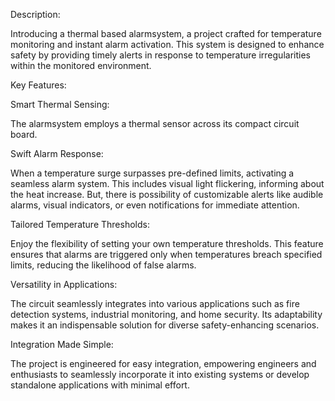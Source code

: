 Description:

Introducing a thermal based alarmsystem, a project crafted for temperature monitoring and instant alarm activation. This system is designed to enhance safety by providing timely alerts in response to temperature irregularities within the monitored environment.


Key Features:


Smart Thermal Sensing:

The alarmsystem employs a thermal sensor across its compact circuit board.


Swift Alarm Response:

When a temperature surge surpasses pre-defined limits, activating a seamless alarm system. This includes visual light flickering, informing about the heat increase. But, there is possibility of customizable alerts like audible alarms, visual indicators, or even notifications for immediate attention.


Tailored Temperature Thresholds:

Enjoy the flexibility of setting your own temperature thresholds. This feature ensures that alarms are triggered only when temperatures breach specified limits, reducing the likelihood of false alarms.


Versatility in Applications:

The circuit seamlessly integrates into various applications such as fire detection systems, industrial monitoring, and home security. Its adaptability makes it an indispensable solution for diverse safety-enhancing scenarios. 


Integration Made Simple:

The project is engineered for easy integration, empowering engineers and enthusiasts to seamlessly incorporate it into existing systems or develop standalone applications with minimal effort.
